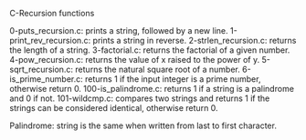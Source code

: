 C-Recursion functions

0-puts_recursion.c: prints a string, followed by a new line.
1-print_rev_recursion.c: prints a string in reverse.
2-strlen_recursion.c: returns the length of a string.
3-factorial.c: returns the factorial of a given number.
4-pow_recursion.c: returns the value of x raised to the power of y.
5-sqrt_recursion.c: returns the natural square root of a number.
6-is_prime_number.c: returns 1 if the input integer is a prime number, otherwise return 0.
100-is_palindrome.c: returns 1 if a string is a palindrome and 0 if not.
101-wildcmp.c:  compares two strings and returns 1 if the strings can be considered identical, otherwise return 0.

Palindrome: string is the same when written from last to first character.
